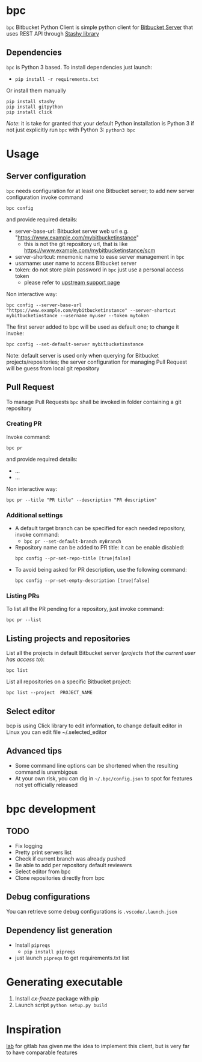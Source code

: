 # bpc
`bpc` Bitbucket Python Client is  simple python client for [Bitbucket Server](https://www.atlassian.com/it/software/bitbucket) that uses REST API through [Stashy library](https://github.com/cosmin/stashy)

## Dependencies
`bpc` is Python 3 based.
To install dependencies just launch:
* `pip install -r requirements.txt`

Or install them manually
```
pip install stashy
pip install gitpython
pip install click
```

*Note*: it is take for granted that your default Python installation is Python 3 if not just explicitly run `bpc` with Python 3: `python3 bpc`

# Usage
## Server configuration
`bpc` needs configuration for at least one Bitbucket server; to add new server configuration invoke command
```
bpc config
```
and provide required details:
* server-base-url: Bitbucket server web url e.g. "https://www.example.com/mybitbucketinstance"
	* this is not the git repository url, that is like https://www.example.com/mybitbucketinstance/scm
* server-shortcut: mnemonic name to ease server management in `bpc`
* usarname: user name to access Bitbucket server
* token: do not store plain password in `bpc` just use a personal access token
	* please refer to [upstream support page](https://confluence.atlassian.com/bitbucketserver/personal-access-tokens-939515499.html)

Non interactive way:
```
bpc config --server-base-url "https://www.example.com/mybitbucketinstance" --server-shortcut mybitbucketinstance --username myuser --token mytoken
```

The first server added to bpc will be used as default one; to change it invoke:
```
bpc config --set-default-server mybitbucketinstance
```
Note: default server is used only when querying for Bitbucket projects/repositories; the server configuration for managing Pull Request will be guess from local git repository

## Pull Request
To manage Pull Requests `bpc` shall be invoked in folder containing a git repository

### Creating PR
Invoke command:
```
bpc pr 
```
and provide required details:
* ...
* ...

Non interactive way:
```
bpc pr --title "PR title" --description "PR description"
```

### Additional settings
* A default target branch can be specified for each needed repository, invoke command:
	* `bpc pr --set-default-branch myBranch`
* Repository name can be added to PR title: it can be enable disabled:
	```
	bpc config --pr-set-repo-title [true|false]
	```
* To avoid being asked for PR description, use the following command:
	```
	bpc config --pr-set-empty-description [true|false]
	```

### Listing PRs
To list all the PR pending for a repository, just invoke command:
```
bpc pr --list 
```

## Listing projects and repositories
List all the projects in default Bitbucket server (*projects that the current user has access to*):
```
bpc list 
```

List all repositories on a specific Bitbucket project:
```
bpc list --project  PROJECT_NAME
```

## Select editor
bcp is using Click library to edit information, to change default editor in Linux you can edit file ~/.selected_editor

## Advanced tips
* Some command line options can be shortened when the resulting command is unambigous
* At your own risk, you can dig in `~/.bpc/config.json` to spot for features not yet officially released

# bpc development
## TODO
* Fix logging
* Pretty print servers list
* Check if current branch was already pushed
* Be able to add per repository default reviewers
* Select editor from bpc
* Clone repositories directly from bpc

## Debug configurations
You can retrieve some debug configurations is `.vscode/.launch.json`

## Dependency list generation
* Install  `pipreqs`
    * `pip install pipreqs` 
* just launch `pipreqs` to get requirements.txt list

# Generating executable
1. Install *cx-freeze* package with pip
2. Launch script `python setup.py build`

# Inspiration
[lab](https://github.com/zaquestion/lab/blob/master/README.md) for gitlab has given me the idea to implement this client, but is very far to have comparable features

